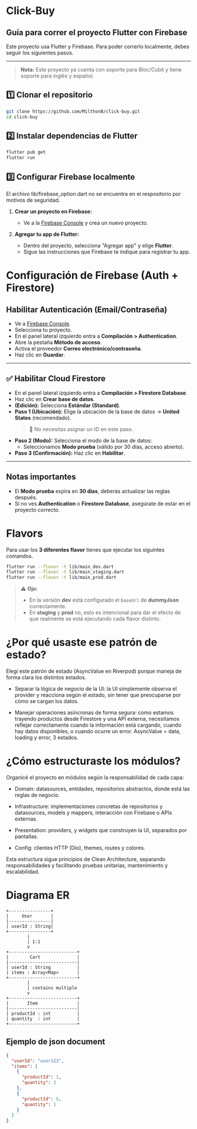 # Click-Buy

## Guía para correr el proyecto Flutter con Firebase

Este proyecto usa Flutter y Firebase. Para poder correrlo localmente, debes seguir los siguientes pasos.

---

> **Nota:** Este proyecto ya cuenta con soporte para Bloc/Cubit y tiene soporte para inglés y español. 


## 1️⃣ Clonar el repositorio

```bash
git clone https://github.com/MilthonB/click-buy.git
cd click-buy
```
## 2️⃣ Instalar dependencias de Flutter

```bash
flutter pub get
flutter run
```

## 3️⃣ Configurar Firebase localmente

El archivo lib/firebase_option.dart no se encuentra en el respositorio por motivos de seguridad.

1. **Crear un proyecto en Firebase:**
   - Ve a la [Firebase Console](https://console.firebase.google.com/) y crea un nuevo proyecto.

2. **Agregar tu app de Flutter:**
   - Dentro del proyecto, selecciona "Agregar app" y elige **Flutter**.
   - Sigue las instrucciones que Firebase te indique para registrar tu app.

# Configuración de Firebase (Auth + Firestore)

## Habilitar Autenticación (Email/Contraseña)
- Ve a [Firebase Console](https://console.firebase.google.com/).
- Selecciona tu proyecto.
- En el panel lateral izquierdo entra a **Compilación > Authentication**.
- Abre la pestaña **Método de acceso**.
- Activa el proveedor **Correo electrónico/contraseña**.
- Haz clic en **Guardar**.

---

## ✅ Habilitar Cloud Firestore
- En el panel lateral izquierdo entra a **Compilación > Firestore Database**.
- Haz clic en **Crear base de datos**.
- **(Edición):** Selecciona **Estándar (Standard)**.
- **Paso 1 (Ubicación):** Elige la ubicación de la base de datos → **United States** (recomendado).  
  > 🔹 No necesitas asignar un ID en este paso. 
- **Paso 2 (Modo):** Selecciona el modo de la base de datos:  
  - Seleccionamos **Modo prueba** (válido por 30 días, acceso abierto).   
- **Paso 3 (Confirmación):** Haz clic en **Habilitar**.

---

## Notas importantes
- El **Modo prueba** expira en **30 días**, deberás actualizar las reglas después.
- Si no ves **Authentication** o **Firestore Database**, asegúrate de estar en el proyecto correcto.

# Flavors 

Para usar los **3 diferentes flavor** tienes que ejecutar los siguintes comandos.

```bash
flutter run --flavor -t lib/main_dev.dart 
flutter run --flavor -t lib/main_staging.dart 
flutter run --flavor -t lib/main_prod.dart 
```

> ⚠️ **Ojo:**
>
> - En la versión **dev** está configurado el `baseUrl` de **dummyJson** correctamente.
> - En **staging** y **prod** no, esto es intencional para dar el efecto de que realmente se está ejecutando cada flavor distinto.



# ¿Por qué usaste ese patrón de estado?
Elegí este patrón de estado (AsyncValue en Riverpod) porque maneja de forma clara los distintos estados.  

- Separar la lógica de negocio de la UI: la UI simplemente observa el provider y reacciona según el estado, sin tener que preocuparse por cómo se cargan los datos.

 - Manejar operaciones asíncronas de forma segura: como estamos trayendo productos desde Firestore y una API externa, necesitamos reflejar correctamente cuando la información está cargando, cuando hay datos disponibles, o cuando ocurre un error. AsyncValue = data, loading y error, 3 estados.

# ¿Cómo estructuraste los módulos?
Organicé el proyecto en módulos según la responsabilidad de cada capa: 

- Domain: datasources, entidades, repositorios abstractos, donde está las reglas de negocio. 

- Infrastructure: implementaciones concretas de repositorios y datasources, models y mappers, interacción con Firebase o APIs externas. 

- Presentation: providers, y widgets que construyen la UI, separados por pantallas. 

- Config: clientes HTTP (Dio), themes, routes y colores. 

Esta estructura sigue principios de Clean Architecture, separando responsabilidades y facilitando pruebas unitarias, mantenimiento y escalabilidad.

# Diagrama ER
```text
+----------------+
|     User       |
|----------------|
| userId : String|
+----------------+
        |
        | 1:1
        v
+--------------------------+
|        Cart              |
|--------------------------|
| userId : String          |
| items : Array<Map>       |
+--------------------------+
        |
        | contains multiple
        v
+--------------------------+
|       Item               |
|--------------------------|
| productId : int          |
| quantity  : int          |
+--------------------------+
```

## Ejemplo de json document
```json
{
  "userId": "user123",
  "items": [
    {
      "productId": 1,
      "quantity": 2
    },
    {
      "productId": 5,
      "quantity": 1
    }
  ]
}
```

 
